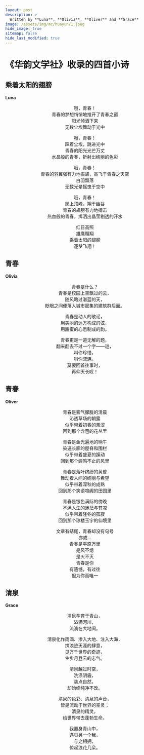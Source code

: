 ```yaml
---
layout: post
description: >
  Written by **Luna**, **Olivia**, **Oliver** and **Grace**
image: /assets/img/mc/huayun/1.jpeg
hide_image: true
sitemap: false
hide_last_modified: true
---
```


# 《华韵文学社》收录的四首小诗

## 乘着太阳的翅膀

**Luna**

<p align="center">哦，青春！<br>青春的梦想悄悄地推开了青春之窗<br>阳光倾洒下来<br>无数尘埃舞动于光中</p>

<p align="center">哦，青春！<br>踩着尘埃，跳进光中<br>青春的阳光光芒万丈<br>水晶般的青春，折射出绚丽的色彩</p>

<p align="center">哦，青春！<br>青春的羽翼强有力地振翅，高飞于青春之天空<br>白羽飘落<br>无数光晕摇曳于空中</p>

<p align="center">哦，青春！<br>爬上顶峰，翔于幽谷<br>青春的翅膀有力地搏击<br>热血般的青春，挥洒出晶莹剔透的汗水</p>

<p align="center">红日高照<br>雄鹰翱翔<br>乘着太阳的翅膀<br>逐梦飞翔！</p>

## 青春

**Olivia**

<p align="center">青春是什么？<br>青春是校园上空飘过的云，<br>随风略过湛蓝的天，<br>眨眼之间便落入城市密集的建筑群后面。</p>

<p align="center">青春是动人的歌谣，<br>用美丽的远方构成的弦，<br>用甜蜜的心愿制成的韵。</p>

<p align="center">青春更是一道无解的题，<br>翻来翻去不过一个字——谜，<br>叫你珍惜，<br>叫你流连。<br>莫要回首往事时，<br>再仰天长叹！</p>

## 青春

**Oliver**

<p align="center">青春是雾气朦胧的清晨<br>沁透草场的朝露<br>似乎带着初春的羞涩<br>回到那个含苞的花丛里</p>

<p align="center">青春是金光遍地的晌午<br>染遍长廊的屋脊和围栏<br>似乎带着盛夏的躁动<br>回到那个蝉鸣不止的风里</p>

<p align="center">青春是落叶缤纷的黄昏<br>舞动着人间的绚丽与希望<br>似乎带着深秋的成熟<br>回到那个笑语喧阗的田园里</p>

<p align="center">青春是银色满际的傍晚<br>不满人生的迷茫与苍凉<br>似乎带着隆冬的孤寂<br>回到那个琼楼玉宇的仙境里</p>

<p align="center">文章有结尾，青春却没有句号<br>亦或...<br>青春是平原万里<br>是风不熄<br>是火不灭<br>青春是你<br>有遗憾，有过往<br>但为你而唯一</p>

## 清泉

**Grace**

<p align="center">清泉孕育于青山，<br>溢满河川，<br>流淌在大地间。</p>

<p align="center">清泉化作雨滴、渗入大地、注入大海，<br>携浪迹天涯的肆意，<br>见万千世界的奇迹，<br>生步月登云的志气。</p>

<p align="center">清泉越过时空，<br>洗涤阴霾，<br>装点自然，<br>却始终纯净不改。</p>

<p align="center">清泉的色彩、清泉的声音，<br>皆是流动于世界的空灵；<br>清泉的精灵，<br>给世界带去蓬勃生命。</p>

<p align="center">我置身青山中，<br>遇见另一个我，<br>与之相拥，<br>惊起浪花几朵。</p>